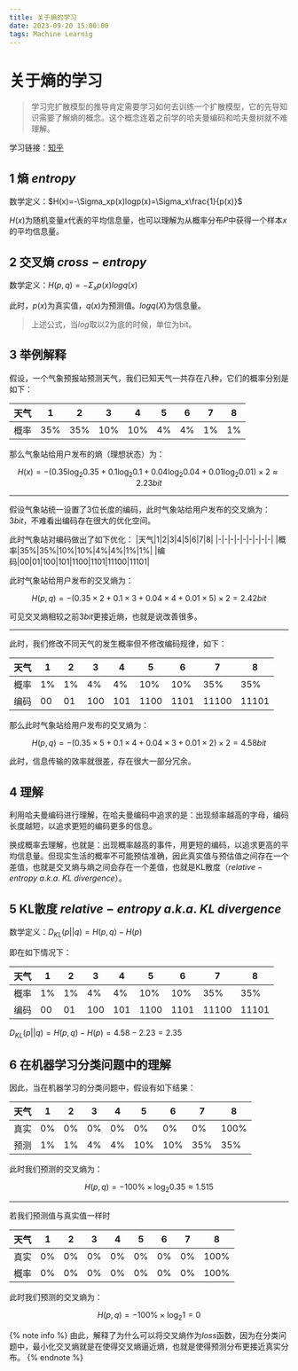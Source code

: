 ```yaml
---
title: 关于熵的学习
date: 2023-09-20 15:00:00
tags: Machine Learnig
---
```


# 关于熵的学习

> 学习完扩散模型的推导肯定需要学习如何去训练一个扩散模型，它的先导知识需要了解熵的概念。这个概念连着之前学的哈夫曼编码和哈夫曼树就不难理解。

学习链接：[知乎](https://zhuanlan.zhihu.com/p/501100833)

## 1 熵 $entropy$

数学定义：$H(x)=-\Sigma_xp(x)logp(x)=\Sigma_x\frac{1}{p(x)}$

$H(x)$为随机变量$x$代表的平均信息量，也可以理解为从概率分布$P$中获得一个样本$x$的平均信息量。

## 2 交叉熵 $cross-entropy$

数学定义：$H(p,q)=-\Sigma_xp(x)logq(x)$

此时，$p(x)$为真实值，$q(x)$为预测值。$logq(X)$为信息量。

> 上述公式，当$log$取以2为底的时候，单位为bit。

## 3 举例解释

假设，一个气象预报站预测天气，我们已知天气一共存在八种，它们的概率分别是如下：

|天气|1|2|3|4|5|6|7|8|
|-|-|-|-|-|-|-|-|-|
|概率|35%|35%|10%|10%|4%|4%|1%|1%|

那么气象站给用户发布的熵（理想状态）为：

$$H(x)=-({0.35}\log_{2}{0.35}+{0.1}\log_{2}{0.1}+{0.04}\log_{2}{0.04}+{0.01}\log_{2}{0.01})\times2 \approx 2.23 bit$$

___

假设气象站统一设置了3位长度的编码，此时气象站给用户发布的交叉熵为：$3bit$，不难看出编码存在很大的优化空间。

此时气象站对编码做出了如下优化：
|天气|1|2|3|4|5|6|7|8|
|-|-|-|-|-|-|-|-|-|
|概率|35%|35%|10%|10%|4%|4%|1%|1%|
|编码|00|01|100|101|1100|1101|11100|11101|

此时气象站给用户发布的交叉熵为：

$$H(p,q)=-({0.35}\times2+{0.1}\times3+{0.04}\times4+{0.01}\times5)\times2 = 2.42bit$$

可见交叉熵相较之前$3bit$更接近熵，也就是说改善很多。

___

此时，我们修改不同天气的发生概率但不修改编码规律，如下：

|天气|1|2|3|4|5|6|7|8|
|-|-|-|-|-|-|-|-|-|
|概率|1%|1%|4%|4%|10%|10%|35%|35%|
|编码|00|01|100|101|1100|1101|11100|11101|

那么此时气象站给用户发布的交叉熵为：

$$H(p,q)=-({0.35}\times5+{0.1}\times4+{0.04}\times3+{0.01}\times2)\times2 = 4.58bit$$

此时，信息传输的效率就很差，存在很大一部分冗余。

## 4 理解

利用哈夫曼编码进行理解，在哈夫曼编码中追求的是：出现频率越高的字母，编码长度越短，以追求更短的编码更多的信息。

换成概率去理解，也就是：出现概率越高的事件，用更短的编码，以追求更高的平均信息量。但现实生活的概率不可能预估准确，因此真实值与预估值之间存在一个差值，也就是交叉熵与熵之间会存在一个差值，也就是KL散度（$relative-entropy\ a.k.a.\ KL\ divergence$）。

## 5 KL散度 $relative-entropy\ a.k.a.\ KL\ divergence$

数学定义：$D_{KL}(p||q)=H(p,q)-H(p)$

即在如下情况下：

|天气|1|2|3|4|5|6|7|8|
|-|-|-|-|-|-|-|-|-|
|概率|1%|1%|4%|4%|10%|10%|35%|35%|
|编码|00|01|100|101|1100|1101|11100|11101|

$D_{KL}(p||q)=H(p,q)-H(p) = 4.58-2.23=2.35$

## 6 在机器学习分类问题中的理解

因此，当在机器学习的分类问题中，假设有如下结果：

|天气|1|2|3|4|5|6|7|8|
|-|-|-|-|-|-|-|-|-|
|真实|0%|0%|0%|0%|0%|0%|0%|100%|
|预测|1%|1%|4%|4%|10%|10%|35%|35%|

此时我们预测的交叉熵为：

$$H(p,q)=-100\%\times\log_{2}{0.35}\approx1.515$$

___


若我们预测值与真实值一样时

|天气|1|2|3|4|5|6|7|8|
|-|-|-|-|-|-|-|-|-|
|真实|0%|0%|0%|0%|0%|0%|0%|100%|
|概率|0%|0%|0%|0%|0%|0%|0%|100%|

此时我们预测的交叉熵为：

$$H(p,q)=-100\%\times\log_{2}{1}=0$$

{% note info %}
由此，解释了为什么可以将交叉熵作为$loss$函数，因为在分类问题中，最小化交叉熵就是在使得交叉熵逼近熵，也就是使得预测分布更接近真实分布。
{% endnote %}